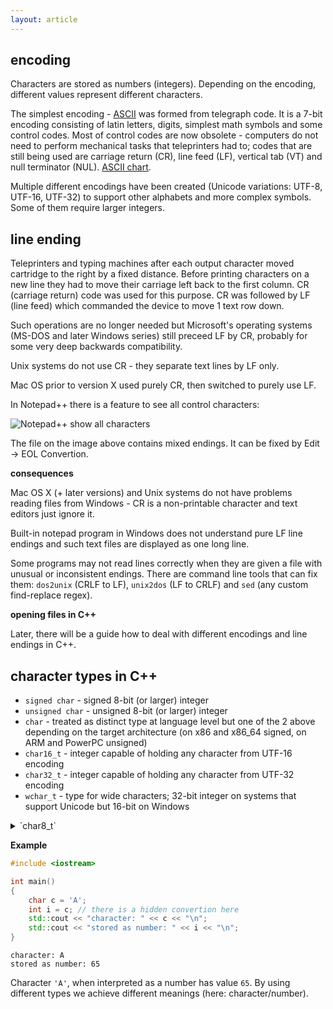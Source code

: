 ```yaml
---
layout: article
---
```


## encoding

Characters are stored as numbers (integers). Depending on the encoding, different values represent different characters.

The simplest encoding - [ASCII](https://en.wikipedia.org/wiki/ASCII) was formed from telegraph code. It is a 7-bit encoding consisting of latin letters, digits, simplest math symbols and some control codes. Most of control codes are now obsolete - computers do not need to perform mechanical tasks that teleprinters had to; codes that are still being used are carriage return (CR), line feed (LF), vertical tab (VT) and null terminator (NUL). [ASCII chart](https://en.cppreference.com/w/cpp/language/ascii).

Multiple different encodings have been created (Unicode variations: UTF-8, UTF-16, UTF-32) to support other alphabets and more complex symbols. Some of them require larger integers.

## line ending

Teleprinters and typing machines after each output character moved cartridge to the right by a fixed distance. Before printing characters on a new line they had to move their carriage left back to the first column. CR (carriage return) code was used for this purpose. CR was followed by LF (line feed) which commanded the device to move 1 text row down.

Such operations are no longer needed but Microsoft's operating systems (MS-DOS and later Windows series) still preceed LF by CR, probably for some very deep backwards compatibility.

Unix systems do not use CR - they separate text lines by LF only.

Mac OS prior to version X used purely CR, then switched to purely use LF.

In Notepad++ there is a feature to see all control characters:

![Notepad++ show all characters](https://i.stack.imgur.com/3Yo4K.png)

The file on the image above contains mixed endings. It can be fixed by Edit -> EOL Convertion.

**consequences**

Mac OS X (+ later versions) and Unix systems do not have problems reading files from Windows - CR is a non-printable character and text editors just ignore it.

Built-in notepad program in Windows does not understand pure LF line endings and such text files are displayed as one long line.

Some programs may not read lines correctly when they are given a file with unusual or inconsistent endings. There are command line tools that can fix them: `dos2unix` (CRLF to LF), `unix2dos` (LF to CRLF) and `sed` (any custom find-replace regex).

**opening files in C++**

Later, there will be a guide how to deal with different encodings and line endings in C++.

## character types in C++

- `signed char` - signed 8-bit (or larger) integer
- `unsigned char` - unsigned 8-bit (or larger) integer
- `char` - treated as distinct type at language level but one of the 2 above depending on the target architecture (on x86 and x86_64 signed, on ARM and PowerPC unsigned)
- `char16_t` - integer capable of holding any character from UTF-16 encoding
- `char32_t` - integer capable of holding any character from UTF-32 encoding
- `wchar_t` - type for wide characters; 32-bit integer on systems that support Unicode but 16-bit on Windows

<details>
    <summary>`char8_t`</summary>
    <p>There is a proposal for `char8_t` type, it gives improvements for more strict text handling and helps with Unicode but it somewhat breaks backwards compability. It's currently discussed what will be done in this manner.</p>
</details>

**Example**

```c++
#include <iostream>

int main()
{
    char c = 'A';
    int i = c; // there is a hidden convertion here
    std::cout << "character: " << c << "\n";
    std::cout << "stored as number: " << i << "\n";
}
```

~~~
character: A
stored as number: 65
~~~

Character `'A'`, when interpreted as a number has value `65`. By using different types we achieve different meanings (here: character/number).
